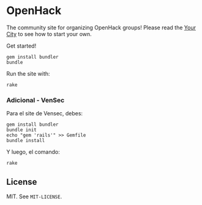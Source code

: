 # OpenHack

The community site for organizing OpenHack groups! Please read the [Your City](http://openhack.github.com/yours) to see how to start your own.

Get started!

    gem install bundler
    bundle

Run the site with:

    rake
### Adicional - VenSec

Para el site de Vensec, debes:

	gem install bundler
	bundle init
	echo "gem 'rails'" >> Gemfile
	bundle install

Y luego, el comando:

	rake
## License

MIT. See `MIT-LICENSE`.
